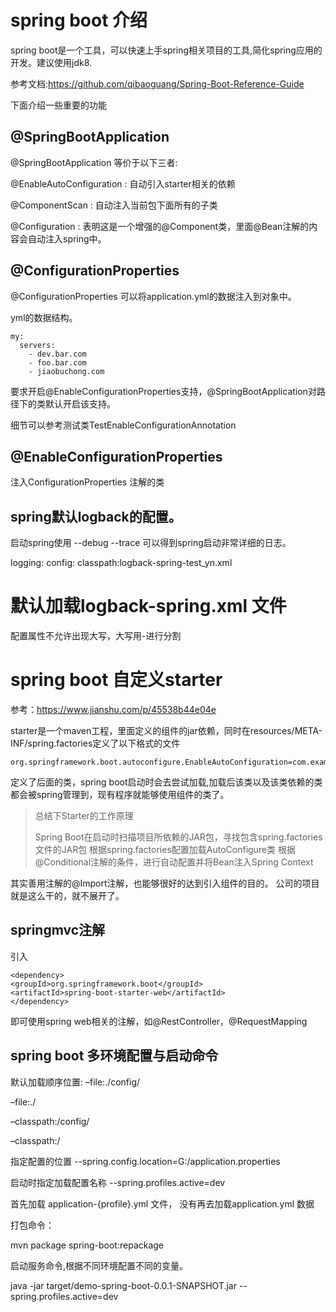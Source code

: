 # spring boot 介绍

spring boot是一个工具，可以快速上手spring相关项目的工具,简化spring应用的开发。建议使用jdk8.

参考文档:https://github.com/qibaoguang/Spring-Boot-Reference-Guide

下面介绍一些重要的功能

## @SpringBootApplication
@SpringBootApplication 等价于以下三者:

@EnableAutoConfiguration : 自动引入starter相关的依赖

@ComponentScan : 自动注入当前包下面所有的子类

@Configuration : 表明这是一个增强的@Component类，里面@Bean注解的内容会自动注入spring中。


## @ConfigurationProperties

@ConfigurationProperties 可以将application.yml的数据注入到对象中。

yml的数据结构。
```
my:
  servers:
    - dev.bar.com
    - foo.bar.com
    - jiaobuchong.com
```

要求开启@EnableConfigurationProperties支持，@SpringBootApplication对路径下的类默认开启该支持。

细节可以参考测试类TestEnableConfigurationAnnotation

## @EnableConfigurationProperties

注入ConfigurationProperties 注解的类

## spring默认logback的配置。

启动spring使用 --debug --trace 可以得到spring启动非常详细的日志。


logging:
  config: classpath:logback-spring-test_yn.xml
  # 默认加载logback-spring.xml 文件

配置属性不允许出现大写，大写用-进行分割

# spring boot 自定义starter

参考：https://www.jianshu.com/p/45538b44e04e

starter是一个maven工程，里面定义的组件的jar依赖，同时在resources/META-INF/spring.factories定义了以下格式的文件
```
org.springframework.boot.autoconfigure.EnableAutoConfiguration=com.example.autocinfigure.ExampleAutoConfigure
```
定义了后面的类，spring boot启动时会去尝试加载,加载后该类以及该类依赖的类都会被spring管理到，现有程序就能够使用组件的类了。

>总结下Starter的工作原理
>
>Spring Boot在启动时扫描项目所依赖的JAR包，寻找包含spring.factories文件的JAR包
>根据spring.factories配置加载AutoConfigure类
>根据 @Conditional注解的条件，进行自动配置并将Bean注入Spring Context

其实善用注解的@Import注解，也能够很好的达到引入组件的目的。 公司的项目就是这么干的，就不展开了。

## springmvc注解

引入
```
<dependency>
<groupId>org.springframework.boot</groupId>
<artifactId>spring-boot-starter-web</artifactId>
</dependency>
```
即可使用spring web相关的注解，如@RestController，@RequestMapping


## spring boot 多环境配置与启动命令

默认加载顺序位置:
–file:./config/

–file:./

–classpath:/config/

–classpath:/

指定配置的位置  --spring.config.location=G:/application.properties

启动时指定加载配置名称 --spring.profiles.active=dev

首先加载  application-{profile}.yml 文件， 没有再去加载application.yml 数据

打包命令：

mvn package spring-boot:repackage

启动服务命令,根据不同环境配置不同的变量。

java -jar target/demo-spring-boot-0.0.1-SNAPSHOT.jar --spring.profiles.active=dev